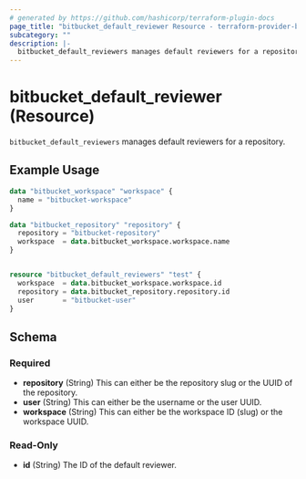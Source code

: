 ```yaml
---
# generated by https://github.com/hashicorp/terraform-plugin-docs
page_title: "bitbucket_default_reviewer Resource - terraform-provider-bitbucket"
subcategory: ""
description: |-
  bitbucket_default_reviewers manages default reviewers for a repository.
---
```


# bitbucket_default_reviewer (Resource)

`bitbucket_default_reviewers` manages default reviewers for a repository.

## Example Usage

```terraform
data "bitbucket_workspace" "workspace" {
  name = "bitbucket-workspace"
}

data "bitbucket_repository" "repository" {
  repository = "bitbucket-repository"
  workspace  = data.bitbucket_workspace.workspace.name
}


resource "bitbucket_default_reviewers" "test" {
  workspace  = data.bitbucket_workspace.workspace.id
  repository = data.bitbucket_repository.repository.id
  user       = "bitbucket-user"
}
```

<!-- schema generated by tfplugindocs -->
## Schema

### Required

- **repository** (String) This can either be the repository slug or the UUID of the repository.
- **user** (String) This can either be the username or the user UUID.
- **workspace** (String) This can either be the workspace ID (slug) or the workspace UUID.

### Read-Only

- **id** (String) The ID of the default reviewer.


